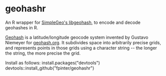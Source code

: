 # geohashr
An R wrapper for [SimpleGeo's libgeohash](http://github.com/simplegeo/libgeohash), to encode and decode geohashes in R.

[Geohash](http://en.wikipedia.org/wiki/Geohash) is a latitude/longitude geocode system invented by Gustavo Niemeyer for [geohash.org](http://geohash.org/site/tips.html). It subdivides space into arbitrarily precise grids, and represents points in those grids using a character string -- the longer the string, the more precise the grid.

Install as follows:
    install.packages("devtools")
    devtools::install_github("fpinter/geohashr")
